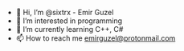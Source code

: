 - 👋 Hi, I’m @sixtrx - Emir Guzel
- 👀 I’m interested in programming
- 🌱 I’m currently learning C++, C#
- 📫 How to reach me emirguzel@protonmail.com

<!---
sixtrx/sixtrx is a ✨ special ✨ repository because its `README.md` (this file) appears on your GitHub profile.
You can click the Preview link to take a look at your changes.
--->
